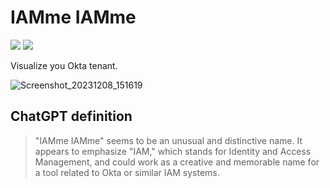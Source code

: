 # IAMme IAMme

![](https://github.com/notdodo/IAMme-IAMme/actions/workflows/gosec.yml/badge.svg)
![](https://github.com/notdodo/IAMme-IAMme/actions/workflows/gobuild.yml/badge.svg)

Visualize you Okta tenant.

![Screenshot_20231208_151619](https://github.com/notdodo/IAMme-IAMme/assets/6991986/9e67f882-59c7-45ea-a847-6276b3943ca5)

## ChatGPT definition

> "IAMme IAMme" seems to be an unusual and distinctive name. It appears to emphasize "IAM," which stands for Identity and Access Management, and could work as a creative and memorable name for a tool related to Okta or similar IAM systems.
